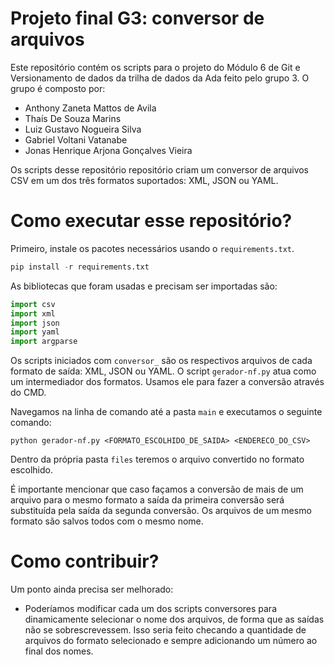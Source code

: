 # Projeto final G3: conversor de arquivos
Este repositório contém os scripts para o projeto do Módulo 6 de Git e Versionamento de dados da trilha de dados da Ada feito pelo grupo 3. O grupo é composto por:

* Anthony Zaneta Mattos de Avila
* Thaís De Souza Marins
* Luiz Gustavo Nogueira Silva
* Gabriel Voltani Vatanabe
* Jonas Henrique Arjona Gonçalves Vieira

Os scripts desse repositório repositório criam um conversor de arquivos CSV em um dos três formatos suportados: XML, JSON ou YAML.

# Como executar esse repositório?
Primeiro, instale os pacotes necessários usando o `requirements.txt`. 

```python
pip install -r requirements.txt
```

As bibliotecas que foram usadas e precisam ser importadas são:

```python
import csv
import xml
import json
import yaml
import argparse
```

Os scripts iniciados com `conversor_` são os respectivos arquivos de cada formato de saída: XML, JSON ou YAML. O script `gerador-nf.py` atua como um intermediador dos formatos. Usamos ele para fazer a conversão através do CMD.

Navegamos na linha de comando até a pasta `main` e executamos o seguinte comando:

```
python gerador-nf.py <FORMATO_ESCOLHIDO_DE_SAIDA> <ENDERECO_DO_CSV>
```

Dentro da própria pasta `files` teremos o arquivo convertido no formato escolhido.

É importante mencionar que caso façamos a conversão de mais de um arquivo para o mesmo formato a saída da primeira conversão será substituída pela saída da segunda conversão. Os arquivos de um mesmo formato são salvos todos com o mesmo nome.

# Como contribuir?
Um ponto ainda precisa ser melhorado:

* Poderíamos modificar cada um dos scripts conversores para dinamicamente selecionar o nome dos arquivos, de forma que as saídas não se sobrescrevessem. Isso seria feito checando a quantidade de arquivos do formato selecionado e sempre adicionando um número ao final dos nomes.